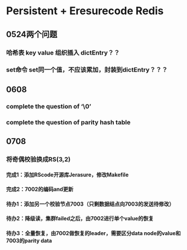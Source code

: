 # Persistent + Eresurecode Redis

## 0524两个问题
### 哈希表 key value 组织插入 dictEntry？？
### set命令 set同一个值，不应该累加，封装到dictEntry？？？


## 0608
### complete the question of ‘\0’
### complete the question of parity hash table


## 0708
### 将奇偶校验换成RS(3,2)

#### 完成1：添加RScode开源库Jerasure，修改Makefile
#### 完成2：7002的编码and更新

#### 待办1：添加另一个校验节点7003（只剩数据结点向7003的发送待修改）
#### 待办2：降级读，集群failed之后，由7002进行单个value的恢复
#### 待办3：全量恢复，由7002做恢复的leader，需要区分data node的value和7003的parity data